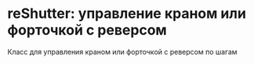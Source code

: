 # reShutter: управление краном или форточкой с реверсом

Класс для управления краном или форточкой с реверсом по шагам
